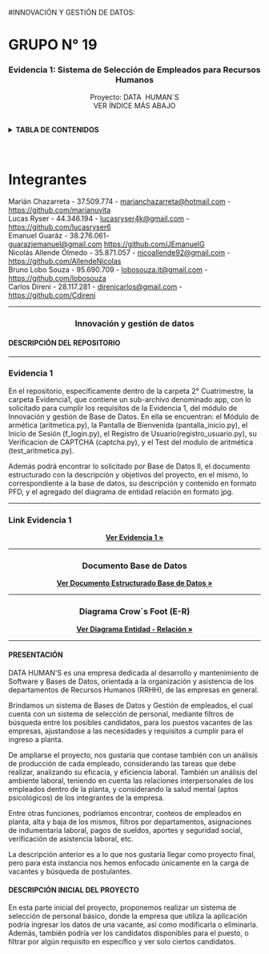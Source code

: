 #INNOVACIÓN Y GESTIÓN DE DATOS: 

# GRUPO N° 19

<div id="top"></div>

<div align="center">
<h3 align="center">Evidencia 1: Sistema de Selección de Empleados para Recursos Humanos</h3>
 <p align="center">
    Proyecto: DATA  HUMAN´S
    <br />
    VER ÍNDICE MÁS ABAJO
    <br />
    <br />
  </p>
</div>

<!-- INDICE -->
<details>
  <summary><strong>TABLA DE CONTENIDOS</strong></summary>
  <ul>
    <li>
      <a href="#integrantes">Integrantes</a>
    </li>
    <li><a href="#programaciónI">Innovación y gestión de datos</a>
     <ul>
        <li><a href="#descripciónrepo">Descripción del repositorio</a></li>
         <li><a href="#docbbdd">Documento Base de Datos</a></li>
        <li><a href="#bbdd">Diagrama Entidad-Relación</a></li> 
        <li><a href="#presentación">Presentación del proyecto</a></li>
        <li><a href="#descripción">Descripción inicial</a></li>
      </ul>
    </li>
  </ul>
</details>

<br />
<br />

<!-- INTEGRANTES -->

# Integrantes

Marián Chazarreta - 37.509.774 - marianchazarreta@hotmail.com - https://github.com/marianuvita</br>
Lucas Ryser - 44.346.194 - lucasryser4k@gmail.com - https://github.com/lucasryser6</br>
Emanuel Guaráz - 38.276.061- guarazjemanuel@gmail.com https://github.com/JEmanuelG</br>
Nicolás Allende Olmedo - 35.871.057 - nicoallende92@gmail.com - https://github.com/AllendeNicolas</br>
Bruno Lobo Souza - 95.690.709 - lobosouza.it@gmail.com - https://github.com/lobosouza</br>
Carlos Direni - 28.117.281 - direnicarlos@gmail.com - https://github.com/Cdireni</br>

<hr />

<h3 align="center" id="programaciónI">Innovación y gestión de datos</h3>

<h4 id='descripciónrepo'><strong>DESCRIPCIÓN DEL REPOSITORIO</strong></h4>
<hr/>
<h3> Evidencia 1</h3>

<p>En el repositorio, específicamente dentro de la carpeta 2° Cuatrimestre, la carpeta Evidencia1, que contiene un sub-archivo denominado app, con lo solicitado para cumplir los requisitos de la Evidencia 1, del módulo de Innovación y gestión de Base de Datos. En ella se encuentran: el Módulo de armética (aritmetica.py), la Pantalla de Bienvenida (pantalla_inicio.py), el Inicio de Sesión (f_login.py), el Registro de Usuario(registro_usuario.py), su Verificacion de CAPTCHA (captcha.py), y el Test del modulo de aritmética (test_aritmetica.py).
 
Además podrá encontrar lo solicitado por Base de Datos II, el documento estructurado con la descripción y objetivos del proyecto, en el mismo, lo correspondiente a la base de datos, su descripción y contenido en formato PFD, y el agregado del diagrama de entidad relación en formato jpg.</p>
<hr/>
<h3> Link Evidencia 1</h3>
<p align="center"><a href="https://github.com/AllendeNicolas/ispc-tpi-2024/tree/main/2%C2%B0%20Cuatrimestre/Evidencia1"><strong>Ver Evidencia 1 »</strong></a></p>

<hr/>

<h3 align="center" id="docbbdd">Documento Base de Datos</h3>
<p align="center"><a href="https://github.com/AllendeNicolas/ispc-tpi-2024/blob/main/2%C2%B0%20Cuatrimestre/Evidencia1/db/Documento%20Base%20de%20Datos-Proyecto%20DataHumans.pdf"><strong>Ver Documento Estructurado Base de Datos »</strong></a></p>

<hr/>

<h3 align="center" id="bbdd">Diagrama Crow´s Foot (E-R)</h3>
<p align="center"><a href="https://github.com/AllendeNicolas/ispc-tpi-2024/blob/main/2%C2%B0%20Cuatrimestre/Evidencia1/db/PROYECTO%20DATA%20HUMAN%C2%B4S%20DCF%20(con%20Usuario_id).jpeg"><strong>Ver Diagrama Entidad - Relación »</strong></a></p>

<hr/>
<h4 id='presentación'><strong>PRESENTACIÓN</strong></h4>

<p>DATA HUMAN'S es una empresa dedicada al desarrollo y mantenimiento de Software y Bases de Datos, orientada a la organización y asistencia de los departamentos de Recursos Humanos (RRHH), de las empresas en general.</p>

<p>Brindamos un sistema de Bases de Datos y Gestión de empleados, el cual cuenta con un sistema de selección de personal, mediante filtros de búsqueda entre los posibles candidatos, para los puestos vacantes de las empresas, ajustandose a las necesidades y requisitos a cumplir para el ingreso a planta.</p>

<p>De ampliarse el proyecto, nos gustaría que contase también con un análisis de producción de cada empleado, considerando las tareas que debe realizar, analizando su eficacia, y eficiencia laboral. También un análisis del ambiente laboral, teniendo en cuenta las relaciones interpersonales de los empleados dentro de la planta, y considerando la salud mental (aptos psicológicos) de los integrantes de la empresa.</p>

<p>Entre otras funciones, podríamos encontrar, conteos de empleados en planta, alta y baja de los mismos, filtros por departamentos, asignaciones de indumentaria laboral, pagos de sueldos, aportes y seguridad social, verificación de asistencia laboral, etc.</p>

<p>La descripción anterior es a lo que nos gustaría llegar como proyecto final, pero para esta instancia nos hemos enfocado únicamente en la carga de vacantes y búsqueda de postulantes.</p>

<h4 id='descripción'><strong>DESCRIPCIÓN INICIAL DEL PROYECTO</strong></h4>

En esta parte inicial del proyecto, proponemos realizar un sistema de selección de personal básico, donde la empresa que utiliza la aplicación podría ingresar los datos de una vacante, así como modificarla o eliminarla. Además, también podría ver los candidatos disponibles para el puesto, o filtrar por algún requisito en específico y ver solo ciertos candidatos.
